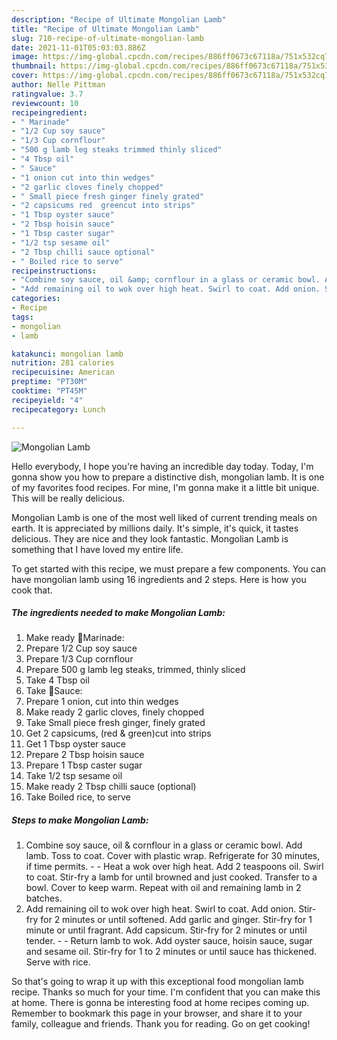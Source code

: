 ```yaml
---
description: "Recipe of Ultimate Mongolian Lamb"
title: "Recipe of Ultimate Mongolian Lamb"
slug: 710-recipe-of-ultimate-mongolian-lamb
date: 2021-11-01T05:03:03.886Z
image: https://img-global.cpcdn.com/recipes/886ff0673c67118a/751x532cq70/mongolian-lamb-recipe-main-photo.jpg
thumbnail: https://img-global.cpcdn.com/recipes/886ff0673c67118a/751x532cq70/mongolian-lamb-recipe-main-photo.jpg
cover: https://img-global.cpcdn.com/recipes/886ff0673c67118a/751x532cq70/mongolian-lamb-recipe-main-photo.jpg
author: Nelle Pittman
ratingvalue: 3.7
reviewcount: 10
recipeingredient:
- " Marinade"
- "1/2 Cup soy sauce"
- "1/3 Cup cornflour"
- "500 g lamb leg steaks trimmed thinly sliced"
- "4 Tbsp oil"
- " Sauce"
- "1 onion cut into thin wedges"
- "2 garlic cloves finely chopped"
- " Small piece fresh ginger finely grated"
- "2 capsicums red  greencut into strips"
- "1 Tbsp oyster sauce"
- "2 Tbsp hoisin sauce"
- "1 Tbsp caster sugar"
- "1/2 tsp sesame oil"
- "2 Tbsp chilli sauce optional"
- " Boiled rice to serve"
recipeinstructions:
- "Combine soy sauce, oil &amp; cornflour in a glass or ceramic bowl. Add lamb. Toss to coat. Cover with plastic wrap. Refrigerate for 30 minutes, if time permits.   Heat a wok over high heat. Add 2 teaspoons oil. Swirl to coat. Stir-fry a lamb for until browned and just cooked. Transfer to a bowl. Cover to keep warm. Repeat with oil and remaining lamb in 2 batches."
- "Add remaining oil to wok over high heat. Swirl to coat. Add onion. Stir-fry for 2 minutes or until softened. Add garlic and ginger. Stir-fry for 1 minute or until fragrant. Add capsicum. Stir-fry for 2 minutes or until tender.  Return lamb to wok. Add oyster sauce, hoisin sauce, sugar and sesame oil. Stir-fry for 1 to 2 minutes or until sauce has thickened. Serve with rice."
categories:
- Recipe
tags:
- mongolian
- lamb

katakunci: mongolian lamb 
nutrition: 281 calories
recipecuisine: American
preptime: "PT30M"
cooktime: "PT45M"
recipeyield: "4"
recipecategory: Lunch

---
```



![Mongolian Lamb](https://img-global.cpcdn.com/recipes/886ff0673c67118a/751x532cq70/mongolian-lamb-recipe-main-photo.jpg)

Hello everybody, I hope you're having an incredible day today. Today, I'm gonna show you how to prepare a distinctive dish, mongolian lamb. It is one of my favorites food recipes. For mine, I'm gonna make it a little bit unique. This will be really delicious.



Mongolian Lamb is one of the most well liked of current trending meals on earth. It is appreciated by millions daily. It's simple, it's quick, it tastes delicious. They are nice and they look fantastic. Mongolian Lamb is something that I have loved my entire life.


To get started with this recipe, we must prepare a few components. You can have mongolian lamb using 16 ingredients and 2 steps. Here is how you cook that.

<!--inarticleads1-->

##### The ingredients needed to make Mongolian Lamb:

1. Make ready  🌻Marinade:
1. Prepare 1/2 Cup soy sauce
1. Prepare 1/3 Cup cornflour
1. Prepare 500 g lamb leg steaks, trimmed, thinly sliced
1. Take 4 Tbsp oil
1. Take  🌻Sauce:
1. Prepare 1 onion, cut into thin wedges
1. Make ready 2 garlic cloves, finely chopped
1. Take  Small piece fresh ginger, finely grated
1. Get 2 capsicums, (red &amp; green)cut into strips
1. Get 1 Tbsp oyster sauce
1. Prepare 2 Tbsp hoisin sauce
1. Prepare 1 Tbsp caster sugar
1. Take 1/2 tsp sesame oil
1. Make ready 2 Tbsp chilli sauce (optional)
1. Take  Boiled rice, to serve




<!--inarticleads2-->

##### Steps to make Mongolian Lamb:

1. Combine soy sauce, oil &amp; cornflour in a glass or ceramic bowl. Add lamb. Toss to coat. Cover with plastic wrap. Refrigerate for 30 minutes, if time permits. -   - Heat a wok over high heat. Add 2 teaspoons oil. Swirl to coat. Stir-fry a lamb for until browned and just cooked. Transfer to a bowl. Cover to keep warm. Repeat with oil and remaining lamb in 2 batches.
1. Add remaining oil to wok over high heat. Swirl to coat. Add onion. Stir-fry for 2 minutes or until softened. Add garlic and ginger. Stir-fry for 1 minute or until fragrant. Add capsicum. Stir-fry for 2 minutes or until tender. -  - Return lamb to wok. Add oyster sauce, hoisin sauce, sugar and sesame oil. Stir-fry for 1 to 2 minutes or until sauce has thickened. Serve with rice.




So that's going to wrap it up with this exceptional food mongolian lamb recipe. Thanks so much for your time. I'm confident that you can make this at home. There is gonna be interesting food at home recipes coming up. Remember to bookmark this page in your browser, and share it to your family, colleague and friends. Thank you for reading. Go on get cooking!
